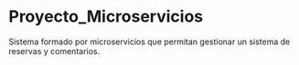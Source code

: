 # Proyecto_Microservicios
Sistema formado por microservicios que permitan gestionar un sistema de reservas y comentarios.
